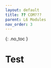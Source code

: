 ```yaml
---
layout: default
title: ?? COM???
parent: L6 Modules
nav_order: 3
---
```


{: .no_toc }


# Test




